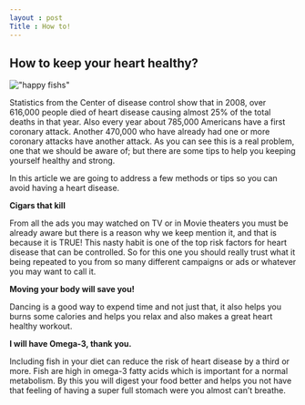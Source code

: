 ```yaml
---
layout : post
Title : How to!
---
```


How to keep your heart healthy?
---

!["happy fishs"](https://c1.staticflickr.com/1/80/241599310_48f3f4c0bc.jpg)

Statistics from the Center of disease control show that in 2008, over 616,000 people died of heart disease causing almost 25% of the total deaths in that year. Also every year about 785,000 Americans have a first coronary attack. Another 470,000 who have already had one or more coronary attacks have another attack. As you can see this is a real problem, one that we should be aware of; but there are some tips to help you keeping yourself healthy and strong. 

In this article we are going to address a few methods or tips so you can avoid having a heart disease.

<b>Cigars that kill</b>

  From all the ads you may watched on TV or in Movie theaters you must be already aware but there is a reason why we keep mention it, and that is because it is TRUE!
This nasty habit is one of the top risk factors for heart disease that can be controlled. So for this one you should really trust what it being repeated to you from so many different campaigns or ads or whatever you may want to call it.

<b>Moving your body will save you!</b>

  Dancing is a good way to expend time and not just that, it also helps you burns some calories and helps you relax and also makes a great heart healthy workout. 

<b>I will have Omega-3, thank you.</b>

  Including fish in your diet can reduce the risk of heart disease by a third or more. Fish are high in omega-3 fatty acids which is important for a normal metabolism. By this you will digest your food better and helps you not have that feeling of having a super full stomach were you almost can’t breathe.
